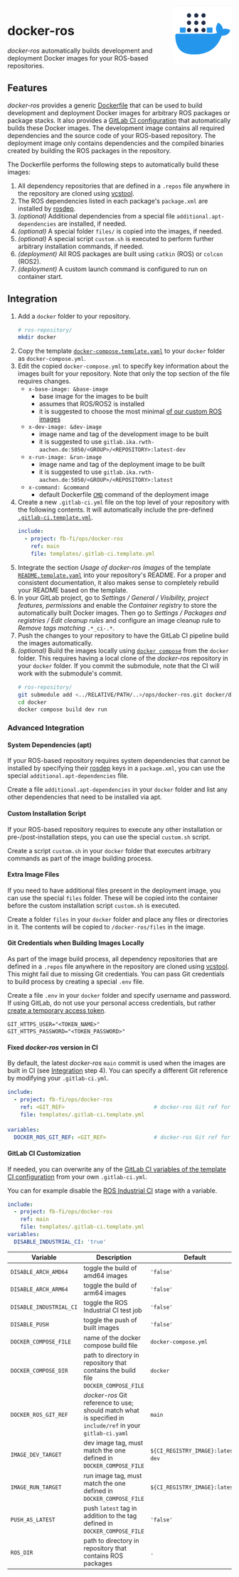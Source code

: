 <img src="assets/logo.png" height=130 align="right">

# docker-ros

*docker-ros* automatically builds development and deployment Docker images for your ROS-based repositories.

## Features

*docker-ros* provides a generic [Dockerfile](Dockerfile) that can be used to build development and deployment Docker images for arbitrary ROS packages or package stacks. It also provides a [GitLab CI configuration](templates/.gitlab-ci.template.yml) that automatically builds these Docker images. The development image contains all required dependencies and the source code of your ROS-based repository. The deployment image only contains dependencies and the compiled binaries created by building the ROS packages in the repository.

The Dockerfile performs the following steps to automatically build these images:
1. All dependency repositories that are defined in a `.repos` file anywhere in the repository are cloned using [vcstool](https://github.com/dirk-thomas/vcstool).
1. The ROS dependencies listed in each package's `package.xml` are installed by [rosdep](https://docs.ros.org/en/independent/api/rosdep/html/).
1. *(optional)* Additional dependencies from a special file `additional.apt-dependencies` are installed, if needed.
1. *(optional)* A special folder `files/` is copied into the images, if needed.
1. *(optional)* A special script `custom.sh` is executed to perform further arbitrary installation commands, if needed.
1. *(deployment)* All ROS packages are built using `catkin` (ROS) or `colcon` (ROS2). 
1. *(deployment)* A custom launch command is configured to run on container start.

## Integration

1. Add a `docker` folder to your repository.
    ```bash
    # ros-repository/
    mkdir docker
    ```
2. Copy the template [`docker-compose.template.yaml`](templates/docker-compose.template.yaml) to your `docker` folder as `docker-compose.yml`.
3. Edit the copied `docker-compose.yml` to specify key information about the images built for your repository. Note that only the top section of the file requires changes.
    - `x-base-image: &base-image`
      - base image for the images to be built
      - assumes that ROS/ROS2 is installed
      - it is suggested to choose the most minimal [of our custom ROS images](https://gitlab.ika.rwth-aachen.de/fb-fi/ops/docker-base#available-images)
    - `x-dev-image: &dev-image`
      - image name and tag of the development image to be built
      - it is suggested to use `gitlab.ika.rwth-aachen.de:5050/<GROUP>/<REPOSITORY>:latest-dev`
    - `x-run-image: &run-image`
      - image name and tag of the deployment image to be built
      - it is suggested to use `gitlab.ika.rwth-aachen.de:5050/<GROUP>/<REPOSITORY>:latest`
    - `x-command: &command`
      - default Dockerfile [`CMD`](https://docs.docker.com/engine/reference/builder/#cmd) command of the deployment image
4. Create a new `.gitlab-ci.yml` file on the top level of your repository with the following contents. It will automatically include the pre-defined [`.gitlab-ci.template.yml`](templates/.gitlab-ci.template.yml).
    ```yaml
    include:
      - project: fb-fi/ops/docker-ros
        ref: main
        file: templates/.gitlab-ci.template.yml
    ```
5. Integrate the section *Usage of docker-ros Images* of the template [`README.template.yaml`](templates/README.template.yaml) into your repository's README. For a proper and consistent documentation, it also makes sense to completely rebuild your README based on the template.
6. In your GitLab project, go to *Settings / General / Visibility, project features, permissions* and enable the *Container registry* to store the automatically built Docker images. Then go to *Settings / Packages and registries / Edit cleanup rules* and configure an image cleanup rule to *Remove tags matching* `.*_ci-.*`.
7. Push the changes to your repository to have the GitLab CI pipeline build the images automatically.
8. *(optional)* Build the images locally using [`docker compose`](https://docs.docker.com/compose/) from the `docker` folder. This requires having a local clone of the *docker-ros* repository in your `docker` folder. If you commit the submodule, note that the CI will work with the submodule's commit.
    ```bash
    # ros-repository/
    git submodule add <../RELATIVE/PATH/..>/ops/docker-ros.git docker/docker-ros
    cd docker
    docker compose build dev run
    ```

### Advanced Integration

#### System Dependencies (apt)

If your ROS-based repository requires system dependencies that cannot be installed by specifying their [rosdep](https://docs.ros.org/en/independent/api/rosdep/html/) keys in a `package.xml`, you can use the special `additional.apt-dependencies` file.

Create a file `additional.apt-dependencies` in your `docker` folder and list any other dependencies that need to be installed via apt.

#### Custom Installation Script

If your ROS-based repository requires to execute any other installation or pre-/post-installation steps, you can use the special `custom.sh` script.

Create a script `custom.sh` in your `docker` folder that executes arbitrary commands as part of the image building process.

#### Extra Image Files

If you need to have additional files present in the deployment image, you can use the special `files` folder. These will be copied into the container before the custom installation script `custom.sh` is executed.

Create a folder `files` in your `docker` folder and place any files or directories in it. The contents will be copied to `/docker-ros/files` in the image.

#### Git Credentials when Building Images Locally

As part of the image build process, all dependency repositories that are defined in a `.repos` file anywhere in the repository are cloned using [vcstool](https://github.com/dirk-thomas/vcstool). This might fail due to missing Git credentials. You can pass Git credentials to build process by creating a special `.env` file.

Create a file `.env` in your `docker` folder and specify username and password. If using GitLab, do not use your personal access credentials, but rather [create a temporary access token](https://docs.gitlab.com/ee/user/profile/personal_access_tokens.html#create-a-personal-access-token).
```
GIT_HTTPS_USER="<TOKEN_NAME>"
GIT_HTTPS_PASSWORD="<TOKEN_PASSWORD>"
```

#### Fixed *docker-ros* version in CI

By default, the latest *docker-ros* `main` commit is used when the images are built in CI (see [Integration](#integration) step 4). You can specify a different Git reference by modifying your `.gitlab-ci.yml`.

```yaml
include:
  - project: fb-fi/ops/docker-ros
    ref: <GIT_REF>                            # docker-ros Git ref for CI template
    file: templates/.gitlab-ci.template.yml

variables:
  DOCKER_ROS_GIT_REF: <GIT_REF>               # docker-ros Git ref for Dockerfile etc.
```

#### GitLab CI Customization

If needed, you can overwrite any of the [GitLab CI variables of the template CI configuration](https://gitlab.ika.rwth-aachen.de/fb-fi/ops/docker-ros/-/blob/main/.gitlab-ci.template.yml#L14) from your own `.gitlab-ci.yml`.

You can for example disable the [ROS Industrial CI](https://github.com/ros-industrial/industrial_ci) stage with a variable.
```yaml
include:
  - project: fb-fi/ops/docker-ros
    ref: main
    file: templates/.gitlab-ci.template.yml
variables:
  DISABLE_INDUSTRIAL_CI: 'true'
```

| Variable | Description | Default |
| --- | --- | --- |
| `DISABLE_ARCH_AMD64` | toggle the build of amd64 images | `'false'` |
| `DISABLE_ARCH_ARM64` | toggle the build of arm64 images | `'false'` |
| `DISABLE_INDUSTRIAL_CI` | toggle the ROS Industrial CI test job | `'false'` |
| `DISABLE_PUSH` | toggle the push of built images | `'false'`
| `DOCKER_COMPOSE_FILE` | name of the docker compose build file | `docker-compose.yml` |
| `DOCKER_COMPOSE_DIR` | path to directory in repository that contains the build file `DOCKER_COMPOSE_FILE` | `docker` |
| `DOCKER_ROS_GIT_REF` | *docker-ros* Git reference to use; should match what is specified in `include/ref` in your `gitlab-ci.yaml` | `main` |
| `IMAGE_DEV_TARGET` | dev image tag, must match the one defined in `DOCKER_COMPOSE_FILE` | `${CI_REGISTRY_IMAGE}:latest-dev` |
| `IMAGE_RUN_TARGET` | run image tag, must match the one defined in `DOCKER_COMPOSE_FILE` | `${CI_REGISTRY_IMAGE}:latest` |
| `PUSH_AS_LATEST` | push `latest` tag in addition to the tag defined in `DOCKER_COMPOSE_FILE` | `'false'` |
| `ROS_DIR` | path to directory in repository that contains ROS packages | `.` |
